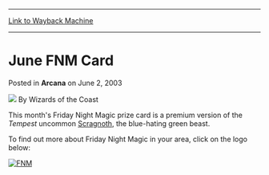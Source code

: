 
---
[Link to Wayback Machine](https://web.archive.org/web/20210429120633/https://magic.wizards.com/en/articles/archive/arcana/june-fnm-card-2003-06-02)

[_metadata_:author]:- "Wizards of the Coast"
[_metadata_:description]:- "This month's Friday Night Magic prize card is a premium version of the Tempest uncommon Scragnoth, the blue-hating green beast.To find out more about Friday Night Magic in your area, click on the logo below:"
[_metadata_:generator]:- "Drupal 7 (http://drupal.org)"
[_metadata_:node]:- "605636"
[_metadata_:publish_date]:- "2003-06-02"
[_metadata_:source]:- "div-main-content"
[_metadata_:title]:- "June FNM Card"
[_metadata_:wayback_capture_timestamp]:- "2021-04-29 12:06:33"
[_metadata_:wayback_raw_url]:- "https://web.archive.org/web/20210429120633id_/https://magic.wizards.com/en/articles/archive/arcana/june-fnm-card-2003-06-02"
[_metadata_:wayback_url]:- "https://magic.wizards.com/en/articles/archive/arcana/june-fnm-card-2003-06-02"
---


June FNM Card
=============



 Posted in **Arcana**
 on June 2, 2003 






![](https://media.magic.wizards.com/styles/auth_small/public/images/person/wizards_author.jpg)
By Wizards of the Coast











This month's Friday Night Magic prize card is a premium version of the *Tempest* uncommon [Scragnoth](http://gatherer.wizards.com/Pages/Card/Details.aspx?name=Scragnoth), the blue-hating green beast.

To find out more about Friday Night Magic in your area, click on the logo below:

[![FNM](https://media.magic.wizards.com/image_legacy_migration/global/images/events_magic_fnm_pic1_en.jpg)](http://archive.wizards.com/default.asp?x=events/magic/fnm)







